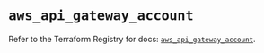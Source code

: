 # `aws_api_gateway_account`

Refer to the Terraform Registry for docs: [`aws_api_gateway_account`](https://registry.terraform.io/providers/hashicorp/aws/5.32.0/docs/resources/api_gateway_account).
